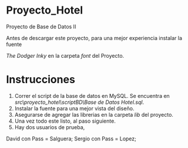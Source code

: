 # Proyecto_Hotel
Proyecto de Base de Datos II

Antes de descargar este proyecto, para una mejor experiencia instalar la fuente 

_The Dodger Inky_ en la carpeta *font* del Proyecto.

# Instrucciones

1. Correr el script de la base de datos en MySQL. Se encuentra en *src\proyecto_hotel\scriptBD\Base de Datos Hotel.sql*. 
2. Instalar la fuente para una mejor vista del diseño.
3. Asegurarse de agregar las librerias en la carpeta *lib* del proyecto.
4. Una vez todo este listo, al paso siguiente.
5. Hay dos usuarios de prueba, 

David con Pass = Salguera; 
Sergio con Pass = Lopez;




